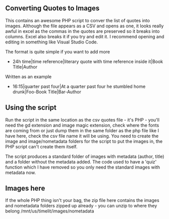 ## Converting Quotes to Images

This contains an awesome PHP script to conver the list of quotes into images. Although the file appears as a CSV and opens as one, it looks really awful in excel as the commas in the quotes are preserved so it breaks into columns. Excel also breaks it if you try and edit it. I recommend opening and editing in something like Visual Studio Code.

The format is quite simple if you want to add more

* 24h time|time reference|literary quote with time reference inside it|Book Title|Author

Written as an example
* 16:15|quarter past four|At a quarter past four he stumbled home drunk|Foo-Book Title|Bar-Author

## Using the script
Run the script in the same location as the csv quotes file - it's PHP - you'll need the gd extension and image magic extension, check where the fonts are coming from or just dump them in the same folder as the php file like I have here, check the csv file name it will be using. You need to create the image and image/nometadata folders for the script to put the images in, the PHP script can't create them itself.

The script produces a standard folder of images with metadata (author, title) and a folder without the metadata added. The code used to have a 'quiz' function which I have removed so you only need the standard images with metadata now.

## Images here
If the whole PHP thing isn't your bag, the zip file here contains the images and nometadata folders zipped up already - you can unzip to where they belong /mnt/us/timelit/images/nometadata
